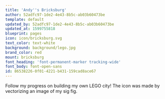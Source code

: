 ```yaml
---
title: 'Andy''s Bricksburg'
author: 52adfc97-1de2-4e43-8b5c-ab03b60473be
template: default
updated_by: 52adfc97-1de2-4e43-8b5c-ab03b60473be
updated_at: 1599755818
blueprint: pages
icon: icon/bricksburg.svg
text_color: text-white
background: background/lego.jpg
brand_color: red
mount: bricksburg
font_heading: 'font-permanent-marker tracking-wide'
font_body: font-open-sans
id: 86538226-0f01-4221-b431-159cad8ace67
---
```

Follow my progress on building my own LEGO city! The icon was made by vectorizing an image of my sig fig.